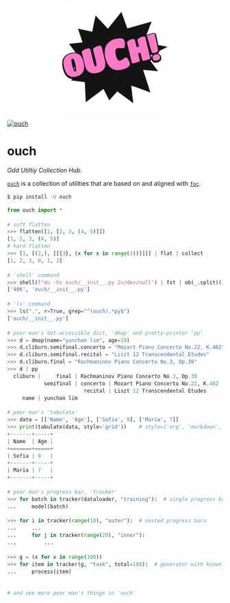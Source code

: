 <p align="center"> <img src="https://raw.githubusercontent.com/thyeem/ouch/main/ouch.png" height="250"/></p>

[![ouch](https://img.shields.io/pypi/v/ouch)](https://pypi.org/project/ouch)

# ouch

_Odd Utiltiy Collection Hub_.

[`ouch`](https://github.com/thyeem/ouch) is a collection of utilities that are based on and aligned with [`foc`](https://github.com/thyeem/foc).

```bash
$ pip install -U ouch
```

```python
from ouch import *

# soft flatten
>>> flatten([1, [2, 3, (4, 5)]])
[1, 2, 3, (4, 5)]
# hard flatten
>>> [1, [(2,), [[{3}, (x for x in range(3))]]]] | flat | collect
[1, 2, 3, 0, 1, 2]

# 'shell' command
>>> shell(f"du -hs ouch/__init__.py 2>/dev/null") | fst | ob(_.split)()
['40K', 'ouch/__init__.py']

# 'ls' command
>>> ls(".", r=True, grep="^(ouch).*py$")
['ouch/__init__.py']

# poor man's dot-accessible dict, 'dmap' and pretty-printer 'pp'
>>> d = dmap(name="yunchan lim", age=19)
>>> d.cliburn.semifinal.concerto = "Mozart Piano Concerto No.22, K.482"
>>> d.cliburn.semifinal.recital = "Liszt 12 Transcendental Etudes"
>>> d.cliburn.final = "Rachmaninov Piano Concerto No.3, Op.30"
>>> d | pp
  cliburn |     final | Rachmaninov Piano Concerto No.3, Op.30
            semifinal | concerto | Mozart Piano Concerto No.22, K.482
                         recital | Liszt 12 Transcendental Etudes
     name | yunchan lim

# poor man's 'tabulate'
>>> data = [['Name', 'Age'], ['Sofia', 9], ['Maria', 7]]
>>> print(tabulate(data, style='grid'))    # style={'org', 'markdown', ...}
+-------+-----+
| Name  | Age |
+=======+=====+
| Sofia | 9   |
+-------+-----+
| Maria | 7   |
+-------+-----+

# poor man's progress bar, 'tracker'
>>> for batch in tracker(dataloader, "training"):  # single progress bar
...     model(batch)

>>> for i in tracker(range(10), "outer"):  # nested progress bars
...     ...             
...     for j in tracker(range(20), "inner"):
...         ...              

>>> g = (x for x in range(100))
>>> for item in tracker(g, "task", total=100):  # generator with known length
...     process(item)


# and see more poor man's things in 'ouch'
```
